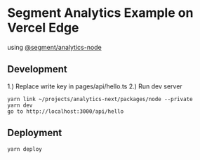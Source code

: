 # Segment Analytics Example on Vercel Edge

using [@segment/analytics-node](https://github.com/segmentio/analytics-next/tree/master/packages/node)

## Development
1.) Replace write key in pages/api/hello.ts
2.) Run dev server
```
yarn link ~/projects/analytics-next/packages/node --private 
yarn dev
go to http://localhost:3000/api/hello
```

## Deployment
```
yarn deploy
```

